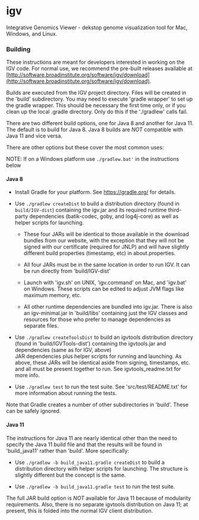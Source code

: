 # igv

Integrative Genomics Viewer - dekstop genome visualization tool for Mac, Windows, and Linux.

### Building

These instructions are meant for developers interested in working on the IGV code.  For normal use,
we recommend the pre-built releases available at [http://software.broadinstitute.org/software/igv/download](http://software.broadinstitute.org/software/igv/download).


Builds are executed from the IGV project directory.  Files will be created in the 'build' subdirectory.
You may need to execute 'gradle wrapper' to set up the gradle wrapper.  This should be necessary the 
first time only, or if you clean up the local .gradle directory.  Only do this if the './gradlew' calls
fail.

There are two different build options, one for Java 8 and another for Java 11.  The default is 
to build for Java 8.  Java 8 builds are *NOT* compatible with Java 11 and vice versa.  

There are other options but these cover the most common uses:

NOTE: If on a Windows platform use ```./gradlew.bat'``` in the instructions below

#### Java 8

* Install Gradle for your platform.  See https://gradle.org/ for details.

* Use ```./gradlew createDist``` to build a distribution directory (found in ```build/IGV-dist```) containing 
  the igv.jar and its required runtime third-party dependencies (batik-codec, goby, and log4j-core) as
  well as helper scripts for launching.
  
    * These four JARs will be identical to those available in the download bundles from our website, 
    with the exception that they will not be signed with our certificate (required for JNLP) and
    will have slightly different build properties (timestamp, etc) in about.properties.
    * All four JARs must be in the same location in order to run IGV.  It can be run directly from
    'build/IGV-dist' 
    
  *  Launch with 'igv.sh' on UNIX, 'igv.command' on Mac, and 'igv.bat' on Windows.  These scripts can
    be edited to adjust JVM flags like maximum memory, etc.
    
  *  All other runtime dependencies are bundled into igv.jar.  There is also an igv-minimal.jar in
    'build/libs' containing just the IGV classes and resources for those who prefer to manage 
    dependencies as separate files.

    
* Use ```./gradlew createToolsDist``` to build an igvtools distribution directory (found in 
  'build/IGVTools-dist') containing the igvtools.jar and dependencies (same as for IGV, above)  
  JAR dependencies plus helper scripts for running and launching.
  As above, these JARs will be identical aside from signing, timestamps, etc. and all must be
  present together to run.  See igvtools_readme.txt for more info.
  
* Use ```./gradlew test``` to run the test suite.  See 'src/test/README.txt' for more information about running
  the tests.

Note that Gradle creates a number of other subdirectories in 'build'.  These can be safely ignored.

#### Java 11

The instructions for Java 11 are nearly identical other than the need to specify the Java 11 build file
and that the results will be found in 'build_java11' rather than 'build'.  More specifically:

* Use ```./gradlew -b build_java11.gradle createDist``` to build a distribution directory with helper scripts
  for launching.  The structure is slightly different but the concept is the same.
  
* Use ```./gradlew -b build_java11.gradle test``` to run the test suite.

The full JAR build option is *NOT* available for Java 11 because of modularity requirements.  Also, there is no 
separate igvtools distribution on Java 11; at present, this is folded into the normal IGV client distribution.

